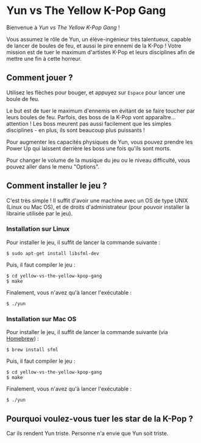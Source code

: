 # Yun vs The Yellow K-Pop Gang

Bienvenue à _Yun vs The Yellow K-Pop Gang_ !

Vous assumez le rôle de Yun, un élève-ingénieur très talentueux, capable de lancer de boules de feu, et aussi le pire ennemi de la K-Pop ! Votre mission est de tuer le maximum d'artistes K-Pop et leurs disciplines afin de mettre une fin à cette horreur.

## Comment jouer ?

Utilisez les flèches pour bouger, et appuyez sur `Espace` pour lancer une boule de feu.

Le but est de tuer le maximum d'ennemis en évitant de se faire toucher par leurs boules de feu. Parfois, des boss de la K-Pop vont apparaître... attention ! Les boss meurent pas aussi facilement que les simples disciplines - en plus, ils sont beaucoup plus puissants !

Pour augmenter les capacités physiques de Yun, vous pouvez prendre les Power Up qui laissent derrière les boss une fois qu'ils sont morts.

Pour changer le volume de la musique du jeu ou le niveau difficulté, vous pouvez aller dans le menu "Options".

## Comment installer le jeu ?

C'est très simple ! Il suffit d'avoir une machine avec un OS de type UNIX (Linux ou Mac OS), et de droits d'administrateur (pour pouvoir installer la librairie utilisée par le jeu).

### Installation sur Linux

Pour installer le jeu, il suffit de lancer la commande suivante :

```
$ sudo apt-get install libsfml-dev
```

Puis, il faut compiler le jeu :

```
$ cd yellow-vs-the-yellow-kpop-gang
$ make
```

Finalement, vous n'avez qu'à lancer l'exécutable :

```
$ ./yun
```


### Installation sur Mac OS

Pour installer le jeu, il suffit de lancer la commande suivante (via [Homebrew](https://brew.sh/)) :

```
$ brew install sfml
```

Puis, il faut compiler le jeu :

```
$ cd yellow-vs-the-yellow-kpop-gang
$ make
```

Finalement, vous n'avez qu'à lancer l'exécutable :

```
$ ./yun
```

## Pourquoi voulez-vous tuer les star de la K-Pop ?

Car ils rendent Yun triste. Personne n'a envie que Yun soit triste. 
